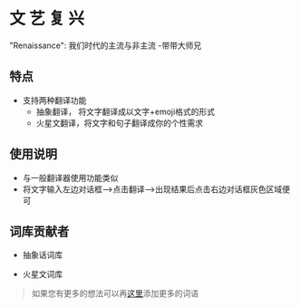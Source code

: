 # 文 艺 复 兴

"Renaissance": 我们时代的主流与非主流 -带带大师兄

## 特点
* 支持两种翻译功能
  * 抽象翻译， 将文字翻译成以文字+emoji格式的形式
  * 火星文翻译，将文字和句子翻译成你的个性需求
  
  
## 使用说明
* 与一般翻译器使用功能类似
* 将文字输入左边对话框-->点击翻译-->出现结果后点击右边对话框灰色区域便可

## 词库贡献者
* 抽象话词库

* 火星文词库

> 如果您有更多的想法可以再[这里](https://docs.qq.com/sheet/DZnlZZVJvQXNDeUJU?tab=BB08J2&c=H12A0A0)添加更多的词语
